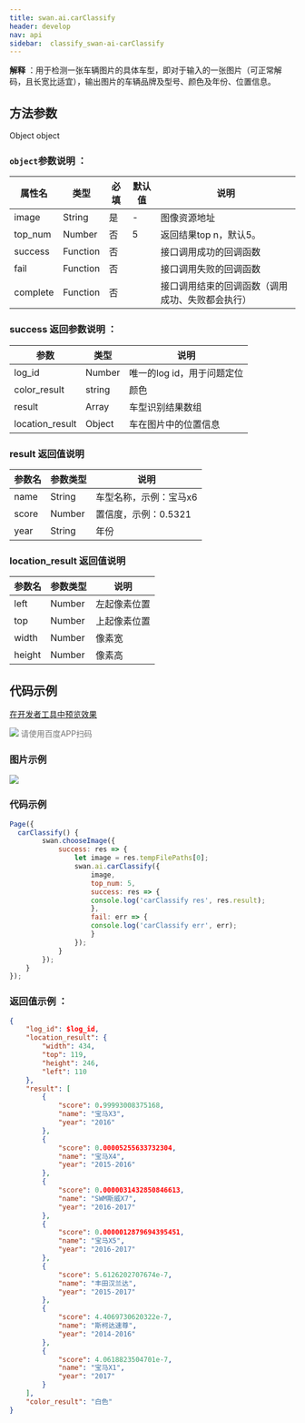 ```yaml
---
title: swan.ai.carClassify
header: develop
nav: api
sidebar:  classify_swan-ai-carClassify
---
```




**解释** ：用于检测一张车辆图片的具体车型，即对于输入的一张图片（可正常解码，且长宽比适宜），输出图片的车辆品牌及型号、颜色及年份、位置信息。


 

## 方法参数 

Object object

### `object`参数说明 ：

|属性名 |类型  |必填 | 默认值 |说明|
|---- | ---- | ---- | ----|----|
|image|	String|是| - |图像资源地址|
|top_num	|Number	|否|5|返回结果top n，默认5。|
|success |Function    |否 | |      接口调用成功的回调函数|
|fail |   Function|    否  | |     接口调用失败的回调函数|
|complete  |  Function  |  否   | |    接口调用结束的回调函数（调用成功、失败都会执行）|

### success 返回参数说明 ：

|参数 |类型 | 说明  |
|---- | ---- | ---- |
|log_id|	Number|	唯一的log id，用于问题定位|
|color_result|	string|	颜色|
|result|	Array|	车型识别结果数组|
|location_result|	Object|	车在图片中的位置信息|

### result 返回值说明 

|参数名 | 参数类型 |说明  |
|---|---|---|
|name|	String|	车型名称，示例：宝马x6|
|score|	Number|	置信度，示例：0.5321|
|year|	String|	年份|

### location_result 返回值说明 

|参数名 | 参数类型 |说明  |
|---|---|---|
|left|    Number| 左起像素位置|
|top|     Number| 上起像素位置|
|width|   Number| 像素宽|
|height|  Number| 像素高|

## 代码示例

<a href="swanide://fragment/be0c7685562b74f7985c5003740a428d1569501025882" title="在开发者工具中预览效果" target="_self">在开发者工具中预览效果</a>

<div class='scan-code-container'>
    <img src="https://b.bdstatic.com/miniapp/assets/images/doc_demo/carClassify.png" class="demo-qrcode-image" />
    <font color=#777 12px>请使用百度APP扫码</font>
</div>

### 图片示例 

<div class="m-doc-custom-examples">
    <div class="m-doc-custom-examples-correct">
        <img src="https://b.bdstatic.com/miniapp/images/carClassify.jpeg">
    </div>
    <div class="m-doc-custom-examples-correct">
        <img src=" ">
    </div>
    <div class="m-doc-custom-examples-correct">
        <img src=" ">
    </div>     
</div>

### 代码示例 



```js
Page({
  carClassify() {
        swan.chooseImage({
            success: res => {
                let image = res.tempFilePaths[0];
                swan.ai.carClassify({
                    image,
                    top_num: 5,
                    success: res => {
                    console.log('carClassify res', res.result);
                    },
                    fail: err => {
                    console.log('carClassify err', err);
                    }
                });
            }
        });
    }
});
```

### 返回值示例 ：
```json
{
    "log_id": $log_id,
    "location_result": {
        "width": 434,
        "top": 119,
        "height": 246,
        "left": 110
    },
    "result": [
        {
            "score": 0.99993008375168,
            "name": "宝马X3",
            "year": "2016"
        },
        {
            "score": 0.00005255633732304,
            "name": "宝马X4",
            "year": "2015-2016"
        },
        {
            "score": 0.0000031432850846613,
            "name": "SWM斯威X7",
            "year": "2016-2017"
        },
        {
            "score": 0.0000012879694395451,
            "name": "宝马X5",
            "year": "2016-2017"
        },
        {
            "score": 5.6126202707674e-7,
            "name": "丰田汉兰达",
            "year": "2015-2017"
        },
        {
            "score": 4.4069730620322e-7,
            "name": "斯柯达速尊",
            "year": "2014-2016"
        },
        {
            "score": 4.0618823504701e-7,
            "name": "宝马X1",
            "year": "2017"
        }
    ],
    "color_result": "白色"
}
```

